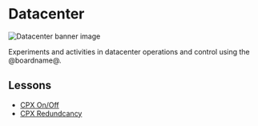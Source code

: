 # Datacenter

![Datacenter banner image](/static/cp/projects/datacenter/cpx-redundancy/cpx-connect-circuits.jpg)

Experiments and activities in datacenter operations and control using the @boardname@.

## Lessons

* [CPX On/Off](/projects/datacenter/cpx-circuit-on-off)
* [CPX Redundcancy](/projects/datacenter/cpx-redundancy)
